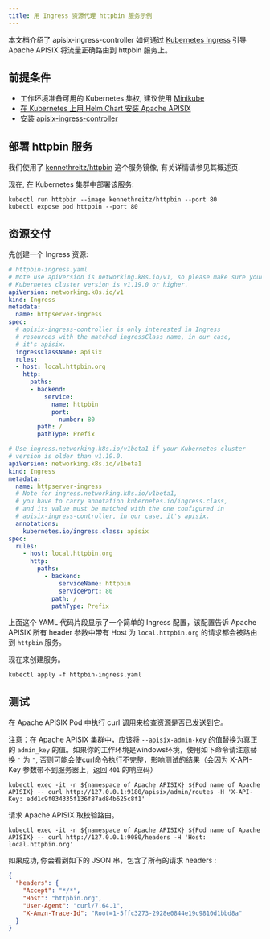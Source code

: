 ```yaml
---
title: 用 Ingress 资源代理 httpbin 服务示例
---
```


<!--
#
# Licensed to the Apache Software Foundation (ASF) under one or more
# contributor license agreements.  See the NOTICE file distributed with
# this work for additional information regarding copyright ownership.
# The ASF licenses this file to You under the Apache License, Version 2.0
# (the "License"); you may not use this file except in compliance with
# the License.  You may obtain a copy of the License at
#
#     http://www.apache.org/licenses/LICENSE-2.0
#
# Unless required by applicable law or agreed to in writing, software
# distributed under the License is distributed on an "AS IS" BASIS,
# WITHOUT WARRANTIES OR CONDITIONS OF ANY KIND, either express or implied.
# See the License for the specific language governing permissions and
# limitations under the License.
#
-->

本文档介绍了 apisix-ingress-controller 如何通过 [Kubernetes Ingress](https://kubernetes.io/docs/concepts/services-networking/ingress/) 引导 Apache APISIX 将流量正确路由到 httpbin 服务上。

## 前提条件

* 工作环境准备可用的 Kubernetes 集权, 建议使用 [Minikube](https://github.com/kubernetes/minikube)
* [在 Kubernetes 上用 Helm Chart 安装 Apache APISIX](https://github.com/apache/apisix-helm-chart)
* 安装 [apisix-ingress-controller](https://github.com/apache/apisix-ingress-controller/blob/master/docs/install.md)

## 部署 httpbin 服务

我们使用了 [kennethreitz/httpbin](https://hub.docker.com/r/kennethreitz/httpbin/) 这个服务镜像, 有关详情请参见其概述页.

现在, 在 Kubernetes 集群中部署该服务:

```shell
kubectl run httpbin --image kennethreitz/httpbin --port 80
kubectl expose pod httpbin --port 80
```

## 资源交付

先创建一个 Ingress 资源:

```yaml
# httpbin-ingress.yaml
# Note use apiVersion is networking.k8s.io/v1, so please make sure your
# Kubernetes cluster version is v1.19.0 or higher.
apiVersion: networking.k8s.io/v1
kind: Ingress
metadata:
  name: httpserver-ingress
spec:
  # apisix-ingress-controller is only interested in Ingress
  # resources with the matched ingressClass name, in our case,
  # it's apisix.
  ingressClassName: apisix
  rules:
  - host: local.httpbin.org
    http:
      paths:
      - backend:
          service:
            name: httpbin
            port:
              number: 80
        path: /
        pathType: Prefix

# Use ingress.networking.k8s.io/v1beta1 if your Kubernetes cluster
# version is older than v1.19.0.
apiVersion: networking.k8s.io/v1beta1
kind: Ingress
metadata:
  name: httpserver-ingress
  # Note for ingress.networking.k8s.io/v1beta1,
  # you have to carry annotation kubernetes.io/ingress.class,
  # and its value must be matched with the one configured in
  # apisix-ingress-controller, in our case, it's apisix.
  annotations:
    kubernetes.io/ingress.class: apisix
spec:
  rules:
    - host: local.httpbin.org
      http:
        paths:
          - backend:
              serviceName: httpbin
              servicePort: 80
            path: /
            pathType: Prefix
```

上面这个 YAML 代码片段显示了一个简单的 Ingress 配置，该配置告诉 Apache APISIX 所有 header 参数中带有 Host 为 `local.httpbin.org` 的请求都会被路由到 `httpbin` 服务。

现在来创建服务。

```shell
kubectl apply -f httpbin-ingress.yaml
```

## 测试

在 Apache APISIX Pod 中执行 curl 调用来检查资源是否已发送到它。

注意：在 Apache APISIX 集群中，应该将 `--apisix-admin-key` 的值替换为真正的 `admin_key` 的值。如果你的工作环境是windows环境，使用如下命令请注意替换 `'` 为 `"`, 否则可能会使curl命令执行不完整，影响测试的结果（会因为 X-API-Key 参数带不到服务器上，返回 `401` 的响应码）

```shell
kubectl exec -it -n ${namespace of Apache APISIX} ${Pod name of Apache APISIX} -- curl http://127.0.0.1:9180/apisix/admin/routes -H 'X-API-Key: edd1c9f034335f136f87ad84b625c8f1'
```

请求 Apache APISIX 取校验路由。

```shell
kubectl exec -it -n ${namespace of Apache APISIX} ${Pod name of Apache APISIX} -- curl http://127.0.0.1:9080/headers -H 'Host: local.httpbin.org'
```

如果成功, 你会看到如下的 JSON 串，包含了所有的请求 headers :

```json
{
  "headers": {
    "Accept": "*/*",
    "Host": "httpbin.org",
    "User-Agent": "curl/7.64.1",
    "X-Amzn-Trace-Id": "Root=1-5ffc3273-2928e0844e19c9810d1bbd8a"
  }
}
```
